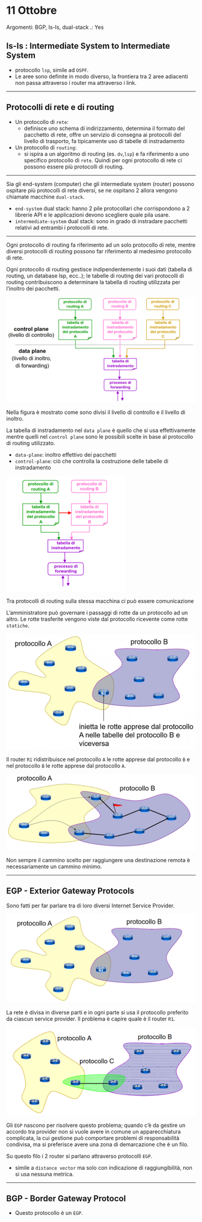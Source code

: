 # 11 Ottobre

Argomenti: BGP, Is-Is, dual-stack
.: Yes

## Is-Is : Intermediate System to Intermediate System

- protocollo `lsp`, simile ad `OSPF`.
- Le aree sono definite in modo diverso, la frontiera tra 2 aree adiacenti non passa attraverso i router ma attraverso i link.

---

## Protocolli di rete e di routing

- Un protocollo di `rete`:
    - definisce uno schema di indirizzamento, determina il formato del pacchetto di rete, offre un servizio di consegna ai protocolli del livello di trasporto, fa tipicamente uso di tabelle di instradamento
- Un protocollo di `routing`:
    - si ispira a un algoritmo di routing (es. `dv`,`lsp`) e fa riferimento a uno specifico protocollo di `rete`. Quindi per ogni protocollo di rete ci possono essere più protocolli di routing.

---

Sia gli end-system (computer) che gli intermediate system (router) possono ospitare più protocolli di rete diversi, se ne ospitano 2 allora vengono chiamate macchine `dual-stack`.

- `end-system` dual stack: hanno 2 pile protocollari che corrispondono a 2 librerie API e le applicazioni devono scegliere quale pila usare.
- `intermediate-system` dual stack: sono in grado di instradare pacchetti relativi ad entrambi i protocolli di rete.

---

Ogni protocollo di routing fa riferimento ad un solo protocollo di rete, mentre diversi protocolli di routing possono far riferimento al medesimo protocollo di rete.

Ogni protocollo di routing gestisce indipendentemente i suoi dati (tabella di routing, un database lsp, ecc..); le tabelle di routing dei vari protocolli di routing contribuiscono a determinare la tabella di routing utilizzata per l’inoltro dei pacchetti.

![Screenshot from 2023-10-12 13-32-23.png](Screenshot_from_2023-10-12_13-32-23.png)

Nella figura è mostrato come sono divisi il livello di controllo e il livello di inoltro.

La tabella di instradamento nel `data plane` è quello che si usa effettivamente mentre quelli nel `control plane` sono le possibili scelte in base al protocollo di routing utilizzato.

- `data-plane`: inoltro effettivo dei pacchetti
- `control-plane`: ciò che controlla la costruzione delle tabelle di instradamento

![Screenshot from 2023-10-15 17-51-38.png](Screenshot_from_2023-10-15_17-51-38.png)

Tra protocolli di routing sulla stessa macchina ci può essere comunicazione

L’amministratore può governare i passaggi di rotte da un protocollo ad un altro. Le rotte trasferite vengono viste dal protocollo ricevente come rotte `statiche`.

![Screenshot from 2023-10-15 17-57-03.png](Screenshot_from_2023-10-15_17-57-03.png)

Il router `R1` ridistribuisce nel protocollo `A` le rotte apprese dal protocollo `B` e nel protocollo `B` le rotte apprese dal protocollo `A`.

![Screenshot from 2023-10-15 18-01-55.png](Screenshot_from_2023-10-15_18-01-55.png)

Non sempre il cammino scelto per raggiungere una destinazione remota è necessariamente un cammino minimo.

---

## EGP - Exterior Gateway Protocols

Sono fatti per far parlare tra di loro diversi Internet Service Provider.

![Screenshot from 2023-10-15 18-04-50.png](Screenshot_from_2023-10-15_18-04-50.png)

La rete è divisa in diverse parti e in ogni parte si usa il protocollo preferito da ciascun service provider. Il problema è capire quale è il router `R1`.

![Screenshot from 2023-10-15 18-08-12.png](Screenshot_from_2023-10-15_18-08-12.png)

Gli `EGP` nascono per risolvere questo problema; quando c’è da gestire un accordo tra provider non si vuole avere in comune un apparecchiatura complicata, la cui gestione può comportare problemi di responsabilità condivisa, ma si preferisce avere una zona di demarcazione che è un filo.

Su questo filo i 2 router si parlano attraverso protocolli `EGP`.

- simile a `distance vector` ma solo con indicazione di raggiungibilità, non si usa nessuna metrica.

---

## BGP - Border Gateway Protocol

- Questo protocollo è un `EGP`.
